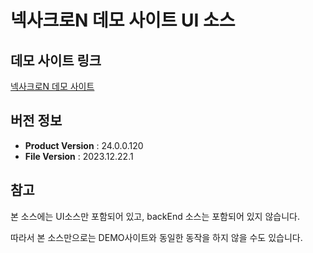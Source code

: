 # 넥사크로N 데모 사이트 UI 소스

## 데모 사이트 링크
[넥사크로N 데모 사이트](https://demo.tobesoft.com/)

## 버전 정보
- **Product Version** : 24.0.0.120
- **File Version** : 2023.12.22.1

## 참고
본 소스에는 UI소스만 포함되어 있고, backEnd 소스는 포함되어 있지 않습니다.

따라서 본 소스만으로는 DEMO사이트와 동일한 동작을 하지 않을 수도 있습니다.
